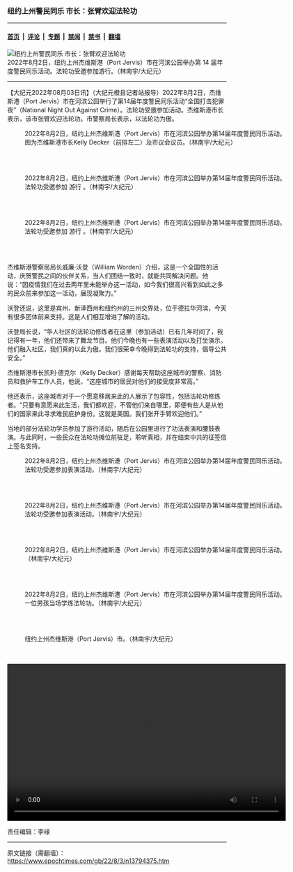 ### 纽约上州警民同乐 市长：张臂欢迎法轮功

---

#### [首页](../../../..?n13794375) &nbsp;|&nbsp; [评论](../../../../../epoch-comment?n13794375) &nbsp;|&nbsp; [专题](../../../../../epoch-special?n13794375) &nbsp;|&nbsp; [禁闻](../../../../../epoch-news?n13794375) &nbsp;|&nbsp; [禁书](../../../../../books?n13794375) &nbsp;|&nbsp; [翻墙](https://github.com/gfw-breaker/nogfw/blob/master/README.md?n13794375)


<div><img alt="纽约上州警民同乐 市长：张臂欢迎法轮功" class="attachment-djy_600_400 size-djy_600_400 wp-post-image" src="https://i.epochtimes.com/assets/uploads/2022/08/id13794382-IMG_2492-600x400.jpg"/>
<div class="caption">
 2022年8月2日，纽约上州杰维斯港（Port Jervis）市在河滨公园举办第 14 届年度警民同乐活动。法轮功受邀参加游行。（林南宇/大纪元）
</div></div><hr/><div class="post_content" id="artbody" itemprop="articleBody">
 <!-- article content begin -->
 <p>
  【大纪元2022年08月03日讯】（大纪元橙县记者站报导）2022年8月2日，杰维斯港（Port Jervis）市在河滨公园举行了第14届年度警民同乐活动“全国打击犯罪夜”（National Night Out Against Crime）。法轮功受邀参加活动。杰维斯港市长表示，该市张臂欢迎法轮功。市警察局长表示，以法轮功为傲。
 </p>
 <figure aria-describedby="caption-attachment-13794422" class="wp-caption aligncenter" id="attachment_13794422" style="width: 600px">
  <ok href="https://i.epochtimes.com/assets/uploads/2022/08/id13794422-IMG_2462.jpg" target="_blank">
   <img alt="" class="size-large wp-image-13794422" src="https://i.epochtimes.com/assets/uploads/2022/08/id13794422-IMG_2462-600x400.jpg"/>
  </ok>
  <br/><figcaption class="wp-caption-text" id="caption-attachment-13794422">
   2022年8月2日，纽约上州杰维斯港（Port Jervis）市在河滨公园举办第14届年度警民同乐活动。图为杰维斯港市长Kelly Decker（前排左二）及市议会议员。（林南宇/大纪元）
  </figcaption><br/>
 </figure><br/>
 <figure aria-describedby="caption-attachment-13794421" class="wp-caption aligncenter" id="attachment_13794421" style="width: 600px">
  <ok href="https://i.epochtimes.com/assets/uploads/2022/08/id13794421-IMG_2487.jpg" target="_blank">
   <img alt="" class="size-large wp-image-13794421" src="https://i.epochtimes.com/assets/uploads/2022/08/id13794421-IMG_2487-600x400.jpg"/>
  </ok>
  <br/><figcaption class="wp-caption-text" id="caption-attachment-13794421">
   2022年8月2日，纽约上州杰维斯港（Port Jervis）市在河滨公园举办第14届年度警民同乐活动。法轮功受邀参加
   <ok href="https://www.epochtimes.com/gb/tag/%E6%B8%B8%E8%A1%8C.html">
    游行
   </ok>
   。（林南宇/大纪元）
  </figcaption><br/>
 </figure><br/>
 <figure aria-describedby="caption-attachment-13794383" class="wp-caption aligncenter" id="attachment_13794383" style="width: 600px">
  <ok href="https://i.epochtimes.com/assets/uploads/2022/08/id13794383-IMG_2497.jpg" target="_blank">
   <img alt="" class="size-large wp-image-13794383" src="https://i.epochtimes.com/assets/uploads/2022/08/id13794383-IMG_2497-600x434.jpg"/>
  </ok>
  <br/><figcaption class="wp-caption-text" id="caption-attachment-13794383">
   2022年8月2日，纽约上州杰维斯港（Port Jervis）市在河滨公园举办第14届年度警民同乐活动。法轮功受邀参加
   <ok href="https://www.epochtimes.com/gb/tag/%E6%B8%B8%E8%A1%8C.html">
    游行
   </ok>
   。（林南宇/大纪元）
  </figcaption><br/>
 </figure><br/>
 <p>
  杰维斯港警察局局长威廉·沃登（William Worden）介绍，这是一个全国性的活动，庆贺警民之间的伙伴关系，当人们团结一致时，就能共同解决问题。他说：“因疫情我们在过去两年里未能举办这一活动，如今我们很高兴看到如此之多的民众前来参加这一活动，展现凝聚力。”
 </p>
 <p>
  沃登还说，这里是宾州、新泽西州和纽约州的三州交界处，位于德拉华河滨，今天有很多团体前来支持。这是人们相互增进了解的活动。
 </p>
 <p>
  沃登局长说，“华人社区的法轮功修炼者在这里（参加活动）已有几年时间了，我记得有一年，他们还带来了舞龙节目。他们今晚也有一些表演活动以及打坐演示。他们融入社区，我们真的以此为傲。我们很荣幸今晚得到法轮功的支持，倡导公共安全。”
 </p>
 <p>
  杰维斯港市长凯利·德克尔（Kelly Decker）感谢每天帮助这座城市的警察、消防员和救护车工作人员，他说，“这座城市的居民对他们的接受度非常高。”
 </p>
 <p>
  他还表示，这座城市对于一个愿意移居来此的人展示了包容性，包括法轮功修炼者。“只要有意愿来此生活，我们都欢迎，不管他们来自哪里，即便有些人是从他们的国家来此寻求难民庇护身份。这就是美国。我们张开手臂欢迎他们。”
 </p>
 <p>
  当地的部分法轮功学员参加了游行活动，随后在公园里进行了功法表演和腰鼓表演。与此同时，一些民众在法轮功摊位前驻足，聆听真相，并在结束中共的征签信上签名支持。
 </p>
 <figure aria-describedby="caption-attachment-13794387" class="wp-caption aligncenter" id="attachment_13794387" style="width: 600px">
  <ok href="https://i.epochtimes.com/assets/uploads/2022/08/id13794387-IMG_4741.jpg" target="_blank">
   <img alt="" class="size-large wp-image-13794387" src="https://i.epochtimes.com/assets/uploads/2022/08/id13794387-IMG_4741-600x450.jpg"/>
  </ok>
  <br/><figcaption class="wp-caption-text" id="caption-attachment-13794387">
   2022年8月2日，纽约上州杰维斯港（Port Jervis）市在河滨公园举办第14届年度警民同乐活动。法轮功受邀参加表演活动。（林南宇/大纪元）
  </figcaption><br/>
 </figure><br/>
 <figure aria-describedby="caption-attachment-13794386" class="wp-caption aligncenter" id="attachment_13794386" style="width: 600px">
  <ok href="https://i.epochtimes.com/assets/uploads/2022/08/id13794386-IMG_4759.jpg" target="_blank">
   <img alt="" class="size-large wp-image-13794386" src="https://i.epochtimes.com/assets/uploads/2022/08/id13794386-IMG_4759-600x450.jpg"/>
  </ok>
  <br/><figcaption class="wp-caption-text" id="caption-attachment-13794386">
   2022年8月2日，纽约上州杰维斯港（Port Jervis）市在河滨公园举办第14届年度警民同乐活动。法轮功受邀参加表演活动。（林南宇/大纪元）
  </figcaption><br/>
 </figure><br/>
 <figure aria-describedby="caption-attachment-13794384" class="wp-caption aligncenter" id="attachment_13794384" style="width: 600px">
  <ok href="https://i.epochtimes.com/assets/uploads/2022/08/id13794384-IMG_4777.jpg" target="_blank">
   <img alt="" class="size-large wp-image-13794384" src="https://i.epochtimes.com/assets/uploads/2022/08/id13794384-IMG_4777-600x450.jpg"/>
  </ok>
  <br/><figcaption class="wp-caption-text" id="caption-attachment-13794384">
   2022年8月2日，纽约上州杰维斯港（Port Jervis）市在河滨公园举办第14届年度警民同乐活动。（林南宇/大纪元）
  </figcaption><br/>
 </figure><br/>
 <figure aria-describedby="caption-attachment-13794412" class="wp-caption aligncenter" id="attachment_13794412" style="width: 600px">
  <ok href="https://i.epochtimes.com/assets/uploads/2022/08/id13794412-IMG_4770.jpg" target="_blank">
   <img alt="" class="size-large wp-image-13794412" src="https://i.epochtimes.com/assets/uploads/2022/08/id13794412-IMG_4770-600x450.jpg"/>
  </ok>
  <br/><figcaption class="wp-caption-text" id="caption-attachment-13794412">
   2022年8月2日，纽约上州杰维斯港（Port Jervis）市在河滨公园举办第14届年度警民同乐活动。一位男孩当场学炼法轮功。（林南宇/大纪元）
  </figcaption><br/>
 </figure><br/>
 <figure aria-describedby="caption-attachment-13794381" class="wp-caption aligncenter" id="attachment_13794381" style="width: 600px">
  <ok href="https://i.epochtimes.com/assets/uploads/2022/08/id13794381-IMG_4737.jpg" target="_blank">
   <img alt="" class="size-large wp-image-13794381" src="https://i.epochtimes.com/assets/uploads/2022/08/id13794381-IMG_4737-600x455.jpg"/>
  </ok>
  <br/><figcaption class="wp-caption-text" id="caption-attachment-13794381">
   纽约上州杰维斯港（Port Jervis）市。（林南宇/大纪元）
  </figcaption><br/>
 </figure><br/>
 <div class="wp-video" style="width: 640px;">
  <!--[if lt IE 9]><script>document.createElement('video');</script><![endif]-->
  <video class="wp-video-shortcode" controls="controls" height="360" id="video-13794375-1" preload="metadata" width="640">
   <source src="https://i.epochtimes.com/assets/uploads/2022/08/id13794411-IMG_4754.m4v?_=1" type="video/mp4"/>
   <ok href="https://i.epochtimes.com/assets/uploads/2022/08/id13794411-IMG_4754.m4v">
    https://i.epochtimes.com/assets/uploads/2022/08/id13794411-IMG_4754.m4v
   </ok>
  </video>
 </div>
 <p>
  责任编辑：李缘
 </p>
 <!-- article content end -->
 <div id="below_article_ad">
 </div>
</div>


---

原文链接（需翻墙）：https://www.epochtimes.com/gb/22/8/3/n13794375.htm